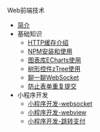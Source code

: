 Web前端技术

* [简介](markdown/Programming/Web/_readme.md)
* 基础知识
    * [HTTP缓存介绍](markdown/Programming/Web/Basic/HTTP缓存介绍.md)
    * [NPM安装和使用](markdown/Programming/Web/Basic/NPM安装和使用.md)
    * [图表库ECharts使用](markdown/Programming/Web/Basic/图表库ECharts使用.md)
    * [树形控件zTree使用](markdown/Programming/Web/Basic/树形控件zTree使用.md)
    * [聊一聊WebSocket](markdown/Programming/Web/Basic/聊一聊WebSocket.md)
    * [防止表单重复提交](markdown/Programming/Web/Basic/防止表单重复提交.md)
* 小程序开发
    * [小程序开发-websocket](markdown/Programming/Web/MiniProgram/小程序开发-websocket.md)
    * [小程序开发-webview](markdown/Programming/Web/MiniProgram/小程序开发-webview.md)
    * [小程序开发-跳转支付](markdown/Programming/Web/MiniProgram/小程序开发-跳转支付.md)
